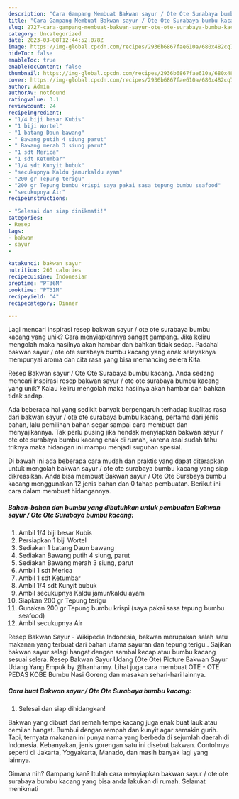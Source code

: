 ```yaml
---
description: "Cara Gampang Membuat Bakwan sayur / Ote Ote Surabaya bumbu kacang yang Lezat Sekali"
title: "Cara Gampang Membuat Bakwan sayur / Ote Ote Surabaya bumbu kacang yang Lezat Sekali"
slug: 2727-cara-gampang-membuat-bakwan-sayur-ote-ote-surabaya-bumbu-kacang-yang-lezat-sekali
category: Uncategorized
date: 2023-03-08T12:44:52.078Z
image: https://img-global.cpcdn.com/recipes/2936b6867fae610a/680x482cq70/bakwan-sayur-ote-ote-surabaya-bumbu-kacang-foto-resep-utama.jpg
hideToc: false
enableToc: true
enableTocContent: false
thumbnail: https://img-global.cpcdn.com/recipes/2936b6867fae610a/680x482cq70/bakwan-sayur-ote-ote-surabaya-bumbu-kacang-foto-resep-utama.jpg
cover: https://img-global.cpcdn.com/recipes/2936b6867fae610a/680x482cq70/bakwan-sayur-ote-ote-surabaya-bumbu-kacang-foto-resep-utama.jpg
author: Admin
authorAv: notfound
ratingvalue: 3.1
reviewcount: 24
recipeingredient:
- "1/4 biji besar Kubis"
- "1 biji Wortel"
- "1 batang Daun bawang"
- " Bawang putih 4 siung parut"
- " Bawang merah 3 siung parut"
- "1 sdt Merica"
- "1 sdt Ketumbar"
- "1/4 sdt Kunyit bubuk"
- "secukupnya Kaldu jamurkaldu ayam"
- "200 gr Tepung terigu"
- "200 gr Tepung bumbu krispi saya pakai sasa tepung bumbu seafood"
- "secukupnya Air"
recipeinstructions:

- "Selesai dan siap dinikmati!"
categories:
- Resep
tags:
- bakwan
- sayur
- 

katakunci: bakwan sayur  
nutrition: 260 calories
recipecuisine: Indonesian
preptime: "PT36M"
cooktime: "PT31M"
recipeyield: "4"
recipecategory: Dinner

---
```





Lagi mencari inspirasi resep bakwan sayur / ote ote surabaya bumbu kacang yang unik? Cara menyiapkannya sangat gampang. Jika keliru mengolah maka hasilnya akan hambar dan bahkan tidak sedap. Padahal bakwan sayur / ote ote surabaya bumbu kacang yang enak selayaknya mempunyai aroma dan cita rasa yang bisa memancing selera Kita.





Resep Bakwan sayur / Ote Ote Surabaya bumbu kacang. Anda sedang mencari inspirasi resep bakwan sayur / ote ote surabaya bumbu kacang yang unik? Kalau keliru mengolah maka hasilnya akan hambar dan bahkan tidak sedap.

Ada beberapa hal yang sedikit banyak berpengaruh terhadap kualitas rasa dari bakwan sayur / ote ote surabaya bumbu kacang, pertama dari jenis bahan, lalu pemilihan bahan segar sampai cara membuat dan menyajikannya. Tak perlu pusing jika hendak menyiapkan bakwan sayur / ote ote surabaya bumbu kacang enak di rumah, karena asal sudah tahu triknya maka hidangan ini mampu menjadi suguhan spesial.






Di bawah ini ada beberapa cara mudah dan praktis yang dapat diterapkan untuk mengolah bakwan sayur / ote ote surabaya bumbu kacang yang siap dikreasikan. Anda bisa membuat Bakwan sayur / Ote Ote Surabaya bumbu kacang menggunakan 12 jenis bahan dan 0 tahap pembuatan. Berikut ini cara dalam membuat hidangannya.

<!--inarticleads1-->

##### Bahan-bahan dan bumbu yang dibutuhkan untuk pembuatan Bakwan sayur / Ote Ote Surabaya bumbu kacang:

1. Ambil 1/4 biji besar Kubis
1. Persiapkan 1 biji Wortel
1. Sediakan 1 batang Daun bawang
1. Sediakan  Bawang putih 4 siung, parut
1. Sediakan  Bawang merah 3 siung, parut
1. Ambil 1 sdt Merica
1. Ambil 1 sdt Ketumbar
1. Ambil 1/4 sdt Kunyit bubuk
1. Ambil secukupnya Kaldu jamur/kaldu ayam
1. Siapkan 200 gr Tepung terigu
1. Gunakan 200 gr Tepung bumbu krispi (saya pakai sasa tepung bumbu seafood)
1. Ambil secukupnya Air


Resep Bakwan Sayur - Wikipedia Indonesia, bakwan merupakan salah satu makanan yang terbuat dari bahan utama sayuran dan tepung terigu.. Sajikan bakwan sayur selagi hangat dengan sambal kecap atau bumbu kacang sesuai selera. Resep Bakwan Sayur Udang (Ote Ote) Picture Bakwan Sayur Udang Yang Empuk by @hanhanny. Lihat juga cara membuat OTE - OTE PEDAS KOBE Bumbu Nasi Goreng dan masakan sehari-hari lainnya. 

<!--inarticleads2-->

##### Cara buat Bakwan sayur / Ote Ote Surabaya bumbu kacang:


1. Selesai dan siap dihidangkan!

Bakwan yang dibuat dari remah tempe kacang juga enak buat lauk atau cemilan hangat. Bumbui dengan rempah dan kunyit agar semakin gurih. Tapi, ternyata makanan ini punya nama yang berbeda di sejumlah daerah di Indonesia. Kebanyakan, jenis gorengan satu ini disebut bakwan. Contohnya seperti di Jakarta, Yogyakarta, Manado, dan masih banyak lagi yang lainnya. 

Gimana nih? Gampang kan? Itulah cara menyiapkan bakwan sayur / ote ote surabaya bumbu kacang yang bisa anda lakukan di rumah. Selamat menikmati

